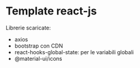 # Template react-js

Librerie scaricate:

- axios
- bootstrap con CDN
- react-hooks-global-state: per le variabili globali
- @material-ui/icons
